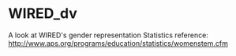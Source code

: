 # WIRED_dv
A look at WIRED's gender representation
Statistics reference: 
http://www.aps.org/programs/education/statistics/womenstem.cfm 

